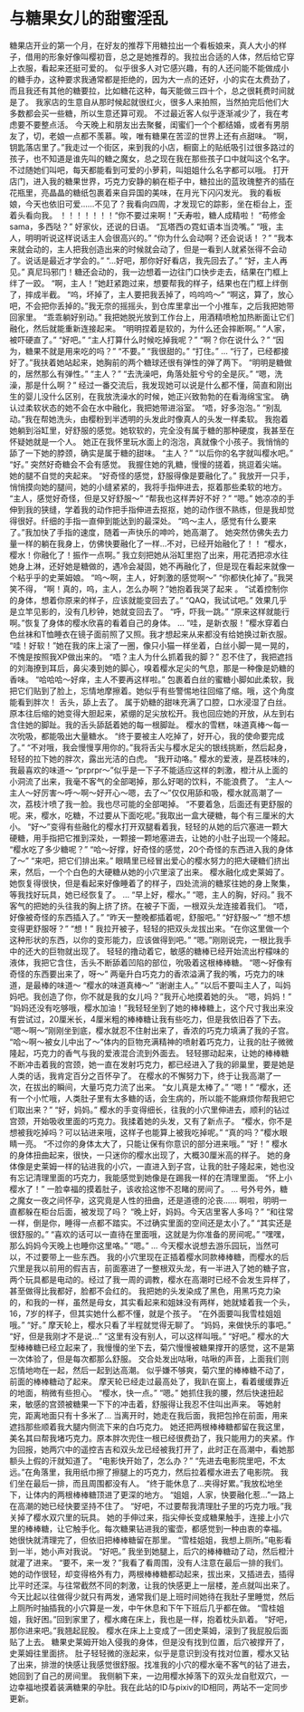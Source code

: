 # 与糖果女儿的甜蜜淫乱

糖果店开业的第一个月，在好友的推荐下用糖拉出一个看板娘来，真人大小的样子，借用的形象好像叫樱初音，总之是她推荐的。我拉出合适的人体，然后给它穿上衣服，看起来还挺可爱的。
似乎很多人对它感兴趣，有的人还问能不能做成小的糖手办，这种要求我通常都是拒绝的，因为大一点的还好，小的实在太费劲了，而且我还有其他的糖要拉，比如糖花这种，每天能做三四十个，总之很耗费时间就是了。
我家店的生意自从那时候起就很红火，很多人来拍照，当然拍完后他们大多数都会买一些糖，所以生意还算可观。
不过最近客人似乎逐渐减少了，我在考虑要不要整点活。
今天晚上和朋友出去聚餐，闺蜜们一个个都结婚，或者有男朋友了，切，老娘一点都不羡慕。唉，唯有糖果在苦涩的世界上还有点甜味。
“啊，钥匙落店里了。”我走过一个街区，来到我的小店，橱窗上的贴纸吸引过很多路过的孩子，也不知道是谁先叫的糖之魔女，总之现在我在那些孩子口中就叫这个名字。不过随她们叫吧，每天都能看到可爱的小萝莉，叫姐姐什么名字都可以哦。
打开店门，进入我的糖果世界，巧克力安静的躺在柜子中，糖拉出的蓝玫瑰整齐的插在花瓶里，亮晶晶的糖纸包裹着来自异国的美味，在月光下闪闪发光。
我的看板娘，今天也依旧可爱……不见了？我看向四周，才发现它的踪影，坐在柜台上，歪着头看向我。
！！！！！！！“你不要过来啊！”夭寿啦，糖人成精啦！
“苟修金sama，多西哒？”
好家伙，还说的日语。
“瓦塔西の霓虹语本当烫嘴。”
“哦，主人，明明听说这样说话主人会很高兴的。”
“你为什么会动啊？还会说话！？”
“我本来就会动的，主人把我创造出来的时候就会动了，但是一看到人就紧张得不会动了。说话是最近才学会的。”
“…好吧，那你好好看店，我先回去了。”
“好，主人再见。”
真尼玛邪门！糖还会动的，我一边想着一边往门口快步走去，结果在门框上绊了一跤。
“啊，主人！”她赶紧跑过来，想要帮我的样子，结果也在门框上绊倒了，摔成半截。
“呜，坏掉了，主人要把我丢掉了，呜呜呜～”
“啊这，算了，放心吧，不会把你丢掉的。”我无奈的摇摇头，到仓库里拿出一个小推车，之后我把她带回家里。
“乖乖躺好别动。”
我把她脱光放到工作台上，用酒精喷枪加热断面让它们融化，然后就能重新连接起来。
“明明捏着是软的，为什么还会摔断啊。”
“人家，被吓硬直了。”
“好吧。”
“主人打算什么时候吃掉我呢？”
“啊？你在说什么？”
“因为，糖果不就是用来吃的吗？”
“不要。”
“我很甜的。”
“打住。”
…
“行了，已经都接好了。”我扶着她站起来，她胸前的两个糖球还很有弹性的弹了两下。
“明明是糖做的，居然那么有弹性。”
“主人？”
“去洗澡吧，角落处脏兮兮的全是灰。”
“嗯，洗澡，那是什么啊？”
经过一番交流后，我发现她可以说是什么都不懂，简直和刚出生的婴儿没什么区别，在我放洗澡水的时候，她正兴致勃勃的在看海绵宝宝。
确认过柔软状态的她不会在水中融化，我把她带进浴室。
“唔，好多泡泡。”
“别乱动。”我在帮她洗头，由樱粉到半透明的头发此时像真人的头发一样柔软。
我抱着她躺到浴缸里，好舒服的感觉。她软软的，完全没有属于糖的那种硬度，我甚至在怀疑她就是一个人。
她正在我怀里玩水面上的泡泡，真就像个小孩子。我悄悄的舔了一下她的脖颈，确实是属于糖的甜味。
“主人？”
“以后你的名字就叫樱水吧。”
“好。”
突然好奇糖会不会有感觉。
我握住她的乳糖，慢慢的搓着，挑逗着尖端。
她的腿不自觉的夹起来。
“好奇怪的感觉，舒服得像是要融化了。”
我放开一只手，悄悄摸向她的腿间，她的小缝紧紧的，我将手指伸进去，抠着那些柔软的地方。
“主人，感觉好奇怪，但是又好舒服～”
“帮我也这样弄好不好？”
“嗯。”
她凉凉的手伸到我的狭缝，学着我的动作把手指伸进去抠抠，她的动作很不熟练，但是我却觉得很好。纤细的手指一直伸到能达到的最深处。
“呜～主人，感觉有什么要来了。”我加快了手指的速度，随着一声快乐的呻吟，她高潮了。
她突然仿佛失去力量一样的躺在我身上，仿佛快要融化了一样…不对，已经开始融化了！！
“樱水，樱水！你融化了！振作一点啊。”
我立刻把她从浴缸里抱了出来，用花洒把凉水往她身上淋，还好她是糖做的，遇冷会凝固，她不再融化了，但是现在看起来就像一个粘乎乎的史莱姆娘。
“呜～啊，主人，好刺激的感觉啊～”
“你都快化掉了。”我哭笑不得，
“啊！真的，呜，主人，怎么办啊？”她抱着我哭了起来 。
“试着控制你的身体，想着你原来的样子，应该就能变回去了。”
“QAQ，我试试吧。”
效果几乎是立竿见影的，没有几秒钟，她就变回去了。
“呼，吓我一跳。”
“原来这样就能行啊。”恢复了身体的樱水欣喜的看着自己的身体。
…
“哇，是新衣服！”樱水穿着白色丝袜和T恤睡衣在镜子面前照了又照。我才想起来从来都没有给她换过新衣服。
“哇！好软！”她在我的床上滚了一圈，像只小猫一样坐着，白丝小脚一晃一晃的，不愧是按照我XP做出来的。
“唔？主人为什么抓着我的脚？”
忍不住了，我把遮挡的刘海撩到耳后，鼻尖凑到她的脚心，嗅着樱水足尖的气息，那是一种像是奶糖的香味。
“哈哈哈～好痒，主人不要再这样啦。”
包裹着白丝的蜜糖小脚如此柔软，我把它们贴到了脸上，忘情地摩擦着。她似乎有些警惕地往回缩了缩。哦，这个角度能看到胖次！
舌头，舔上去了。
属于奶糖的甜味充满了口腔，口水浸湿了白丝。原本往后缩的她变得大胆起来，紧绷的足尖放松开。我也回应她的开放，从左到右含住她的脚趾。我的舌头舔舐着她的每一根脚趾。
樱水的雪糕，味道真棒～每一次吮吸，都能吸出大量糖水。
“终于要被主人吃掉了，好开心，我的使命要完成了。”
“不对哦，我会慢慢享用你的。”我将舌尖与樱水足尖的银线挑断，然后起身，轻轻的拉下她的胖次，露出光洁的白虎。
“我开动咯。”
樱水的爱液，是荔枝味的，我最喜欢的味道～
“prprpr～”似乎是一下子不能适应这样的刺激，橙汁从上面的小洞流了出来，我毫不客气的全部喝掉，那么好喝的饮料，不能浪费了。
“主人～主人～好厉害～呼～啊～好开心～嗯，去了～”仅仅用舔和吸，樱水就高潮了一次，荔枝汁喷了我一脸。我也尽可能的全部喝掉。
“不要着急，后面还有更舒服的呢。来，樱水，吃糖，不过要从下面吃呢。”我取出一盒大硬糖，每个有三厘米的大小。
“好～”变得有些融化的樱水打开双腿看着我，轻轻的从她的后穴塞进一颗大硬糖，用手指把它推到深处，一颗接一颗地塞进去，让她的小肚子出现一个隆起。
“樱水吃了多少糖呢？”
“哈～好撑，好奇怪的感觉，20个奇怪的东西进入我的身体了～”
“来吧，把它们排出来。”
眼睛里已经冒出爱心的樱水努力的把大硬糖们挤出来，然后，一个个白色的大硬糖从她的小穴里滚了出来。
樱水融化成史莱姆了。
她恢复得很快，但是看起来好像睡着了的样子，四处流淌的糖浆往她的身上聚集，等我找好玩具，她已经恢复了。
…
“早上好，樱水。”
“嗯，主人的胸，好闷。”
我不客气的把她的头往我的胸上挤了挤。在被子下面，一根双头龙连接着我们。
“唔，好像被奇怪的东西插入了。”
“昨天一整晚都插着呢，舒服吧。”
“好舒服～”
“想不想变得更舒服呀？”
“想！”
我拉开被子，轻轻的把双头龙拔出来。“在你这里做一个这种形状的东西，以你的变形能力，应该做得到吧。”
“嗯。”刚刚说完，一根比我手中的还大的巨物就出现了。
轻轻的撸动着它，敏感的糖棒已经开始流出柠檬味的液体，我把它含住，舌头不断舔着凹陷的部位，吮吸着这根棒棒糖。
“嗯～好像有奇怪的东西要出来了，呀～”
两毫升白巧克力的香浓溢满了我的嘴，巧克力的味道，是最棒的味道～
“樱水的味道真棒～”
“谢谢主人。”
“以后不要叫主人了，叫妈妈吧。我创造了你，你不就是我的女儿吗？”我开心地摸着她的头。
“嗯，妈妈！”
“妈妈还没有吃够哦，樱水加油！”我轻轻坐到了她的棒棒糖上，这个尺寸我出来没有尝试过，20厘米长，4厘米粗的棒棒糖让我有些吃力，但是我依旧吞了下去。
“嗯～啊～”刚刚坐到底，樱水就忍不住射出来了，香浓的巧克力填满了我的子宫。
“哈～啊～被女儿中出了～”体内的巨物充满精神的喷射着巧克力，让我的肚子微微隆起，巧克力的香气与我的爱液混合流到外面去。
轻轻挪动起来，让她的棒棒糖不断冲击着我的宫颈，她一直在发射巧克力，都已经进入了我的卵巢里，要是她是人类的话，我肯定百分之百怀孕了。
在樱水的不懈努力下，终于让我高潮了一次，在拔出的瞬间，大量巧克力流了出来。
“女儿真是太棒了。”
“嗯！”
“樱水，还有一个小忙哦，人类肚子里有太多糖的话，会生病的，所以能不能麻烦你帮我把它们取出来？”
“好，妈妈。”
樱水的手变得细长，往我的小穴里伸进去，顺利的钻过宫颈，开始吸收里面的巧克力。我揉着她的头发，又有了新点子。
“樱水，你不是想被我吃掉吗？可以钻进来哦，这样子也能算上被我吃掉呢。”
“真的吗？”樱水眼睛一亮。
“不过你的身体太大了，只能让保有你意识的部分进来哦。”
“好！”
樱水的身体扭曲起来，很快，一只迷你的樱水出现了，大概30厘米高的样子。
她的身体像是史莱姆一样的钻进我的小穴，一直进入到子宫，让我的肚子隆起来，她也没有忘记清理里面的巧克力，我能感觉到她像是在踢我一样的在清理里面。
“怀上小樱水了！”
一脸幸福的摸着肚子，该收拾这惨不忍睹的房间了。
…
号外号外，糖之魔女一夜之间怀孕，这究竟是人性的扭曲，还是道德的沦丧……
啊啦，明明一直都躲在柜台后面，被发现了吗？
“晚上好，妈妈。今天店里客人多吗？”
“和往常一样，倒是你，睡得一点都不踏实。不过确实里面的空间还是太小了。”
“其实还是很舒服的。”
“喜欢的话可以一直待在里面哦，这就是为你准备的房间呢。”
“嘿嘿，那么妈妈今天晚上也睡你这里咯。”
“嗯。”
…
今天樱水说想去游乐园玩，当然可以，不过要带上一些东西。
我的小穴里现在正插着樱水同款棒棒糖，而樱水的后穴里是我以前用的假吉吉，前面塞进了一整根双头龙，有一半进入了她的糖子宫，两个玩具都是电动的。经过了我一周的调教，樱水在高潮时已经不会发生异样了，甚至做得比我都好，脸都不会红的。
我把她的头发染成了黑色，用黑巧克力染的，和我的一样，虽然是母女，其实看起来和姐妹没有两样，她就矮着我一个头，16，7岁的样子，但其实她什么都不懂，就是个孩子。
“在外面要叫我雪桂姐姐哦。”
“好。”
摩天轮上，樱水只看了半程就觉得无聊了。
“妈妈，来做快乐的事吧。”
“好，但是我刚才不是说…”
“这里有没有别人，可以这样叫哦。”
“好吧。”
樱水的大型棒棒糖已经立起来了，我慢慢的坐下去，菊穴慢慢被糖果撑开的感觉，这不是第一次体验了，但是每次都那么舒服。
交合处发出咕啾，咕啾的声音，上面我们则忘情地吻在一起，然后一起到达高潮。
似乎嫌不够爽，菊穴里的棒棒糖不动了，前面的棒棒糖动了起来。
摩天轮已经走过最高处了，我趴在窗上，看着缓缓靠近的地面，稍微有些担心。
“樱水，快一点。”
“嗯。”
她抓住我的腰，然后快速扭起来，敏感的宫颈被糖果一下下的冲击着，舒服得让我忍不住叫出声来。
等她射完，距离地面只有十多米了…
当离开时，她走在我后面，我把包拎在前面，用来遮挡那些顺着我大腿内侧流下来的白巧克力。
她还把两根棒棒糖都留在我这里，美名其曰帮我堵巧克力。原本胖次兜住一根已经很费劲了，我只能用力的夹紧。作为回报，她两穴中的遥控吉吉和双头龙已经被我打开了，此时正在高潮中，看她那额头上假的汗就知道了。
“电影快开始了，怎么办？”
“先进去电影院里吧，不太远。”在角落里，我用纸巾擦了擦腿上的巧克力，然后拉着樱水进去了电影院。
我们坐在最后一排，而且周围都没有人。
“终于能休息了…夹得好累。”我放松地坐下，让体内的两根棒棒糖顶进了更深的地方。
“姐姐，人家，快要融化惹…”一路上在高潮的她已经快要坚持不住了。
“好吧，不过要帮我清理肚子里的巧克力哦。”我关掉了樱水双穴里的玩具。
她的手伸过来，指尖伸长变成糖果触手，连接上小穴里的棒棒糖，让它触手化。每次糖果钻进我的蜜壶，都感觉到一种由衷的幸福。
她很快就清理完了，但依旧把棒棒糖留在那里。
“雪桂姐姐，我想上厕所。”电影看到一半，她小声对我说。
“好吧。”
我坐到她腿上，后穴的棒棒糖动了动，然后橙汁就灌了进来。
“要不，来一发？”我看了看周围，没有人注意在最后一排的我们。
她的动作很轻，却变得格外有力，两根棒棒糖都动起来，拔出来，又插进去，插得比平时还深。与往常截然不同的刺激，让我的快感更上一层楼，差点就叫出来了。
今天比起以往做得少就只有两发，通常我们是上班时间她待在我肚子里睡觉，然后上厕所时抽插我的小穴算是一发，中午休息和下午下班后几乎都在做。
“雪桂姐姐，我好困。”回到家里了，樱水瘫在床上，我也是一样，抱着枕头趴着。
“好吧，那你进来吧。”我翘起屁股。
樱水在床上上变成了一团史莱姆，滚到了我屁股后面贴了上去。
糖果史莱姆开始入侵我的身体，但是没有找到位置，后穴被撑开了，史莱姆往里面挤。
肚子轻轻微的涨起来，似乎是意识到没有找对位置，樱水又钻了出来，排泄的快感让我感觉很舒服。找准我的小穴的樱水毫不客气的钻了进去，她回到了自己的房间里。
我侧躺下来，一边用樱水掉落下的双头龙自慰双穴，一边幸福地摸着装满糖果的孕肚。我在此站的ID与pixiv的ID相同，两站不一定同步更新。

